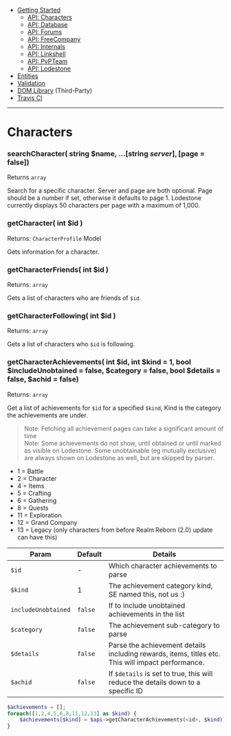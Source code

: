 - [Getting Started](docs/GettingStarted.md)  
  - [API: Characters](docs/ApiCharacters.md)  
  - [API: Database](docs/ApiDatabase.md)  
  - [API: Forums](docs/ApiForums.md)  
  - [API: FreeCompany](docs/ApiFreeCompany.md)  
  - [API: Internals](docs/ApiInternals.md)  
  - [API: Linkshell](docs/ApiLinkshell.md)  
  - [API: PvPTeam](/docs/ApiPvPTeam.md)  
  - [API: Lodestone](docs/ApiLodestone.md)  
- [Entities](docs/Entities.md)  
- [Validation](docs/Validation.md)  
- [DOM Library](docs/DomLibraryLegacy.md) (Third-Party)  
- [Travis CI](https://travis-ci.org/viion/lodestone-php/branches)

---

# Characters
### searchCharacter( string $name, ...[string $server], [$page = false])  
Returns `array`  
  
Search for a specific character. Server and page are both optional. Page should be a number if set, otherwise it defaults to page 1. Lodestone currently displays 50 characters per page with a maximum of 1,000.  
  
### getCharacter( int $id )  
Returns: `CharacterProfile` Model  
  
Gets information for a character.  
  
### getCharacterFriends( int $id )  
Returns: `array`  
  
Gets a list of characters who are friends of `$id`.  
  
### getCharacterFollowing( int $id )  
Returns: `array`  
  
Gets a list of characters who `$id` is following.  
  
### getCharacterAchievements( int $id, int $kind = 1, bool $includeUnobtained = false, $category = false, bool $details = false, $achid = false)  
Returns: `array`  
  
Get a list of achievements for `$id` for a specified `$kind`, Kind is the category the achievements are under.  
> Note: Fetching all achievement pages can take a significant amount of time  
> Note: Some achievements do not show, until obtained or until marked as visible on Lodestone. Some unobtainable (eg mutually exclusive) are always shown on Lodestone as well, but are skipped by parser.  
- 1 = Battle  
- 2 = Character  
- 4 = Items  
- 5 = Crafting  
- 6 = Gathering  
- 8 = Quests  
- 11 = Exploration  
- 12 = Grand Company  
- 13 = Legacy (only characters from before Realm Reborn (2.0) update can have this)

| Param | Default | Details |
| --- | --- | --- |
| `$id` | - | Which character achievements to parse |
| `$kind` | 1 | The achievement category kind, SE named this, not us :) |
| `includeUnobtained` | `false` | If to include unobtained achievements in the list |
| `$category` | `false` | The achievement sub-category to parse |
| `$details` | `false` | Parse the achievement details including rewards, items, titles etc. This will impact performance. |
| `$achid` | `false` | If `$details` is set to true, this will reduce the details down to a specific ID |

```php  
$achievements = [];  
foreach([1,2,4,5,6,8,11,12,13] as $kind) {  
	$achievements[$kind] = $api->getCharacterAchievements(<id>, $kind);
}  
```
